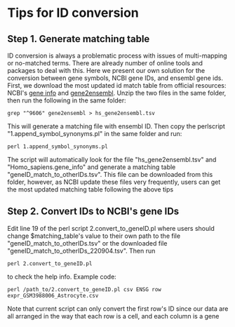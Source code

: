 # Tips for ID conversion
## Step 1. Generate matching table
ID conversion is always a problematic process with issues of multi-mapping or no-matched terms. There are already number of online tools and packages to deal with this.
Here we present our own solution for the conversion between gene symbols, NCBI gene IDs, and ensembl gene ids.</br>
First, we download the most updated id match table from official resources: NCBI's [gene info](https://ftp.ncbi.nih.gov/gene/DATA/GENE_INFO/Mammalia/Homo_sapiens.gene_info.gz)
and [gene2ensembl](https://ftp.ncbi.nih.gov/gene/DATA/gene2ensembl.gz). Unzip the two files in the same folder, then run the following in the same folder:
```
grep "^9606" gene2ensembl > hs_gene2ensembl.tsv
```
This will generate a matching file with ensembl ID. Then copy the perlscript "1.append_symbol_synonyms.pl" in the same folder and run:
```
perl 1.append_symbol_synonyms.pl
```
The script will automatically look for the file "hs_gene2ensembl.tsv" and "Homo_sapiens.gene_info" and generate a matching table "geneID_match_to_otherIDs.tsv". 
This file can be downloaded from this folder, however, as NCBI update these files very frequently, users can get the most updated matching table following the above tips

## Step 2. Convert IDs to NCBI's gene IDs
Edit line 19 of the perl script 2.convert_to_geneID.pl where users should change $matching_table's value to their own path to the file "geneID_match_to_otherIDs.tsv" or the
downloaded file "geneID_match_to_otherIDs_220904.tsv". Then run
```
perl 2.convert_to_geneID.pl
```
to check the help info. Example code:
```
perl /path_to/2.convert_to_geneID.pl csv ENSG row expr_GSM3988006_Astrocyte.csv
```
Note that current script can only convert the first row's ID since our data are all arranged in the way that each row is a cell, and each column is a gene
